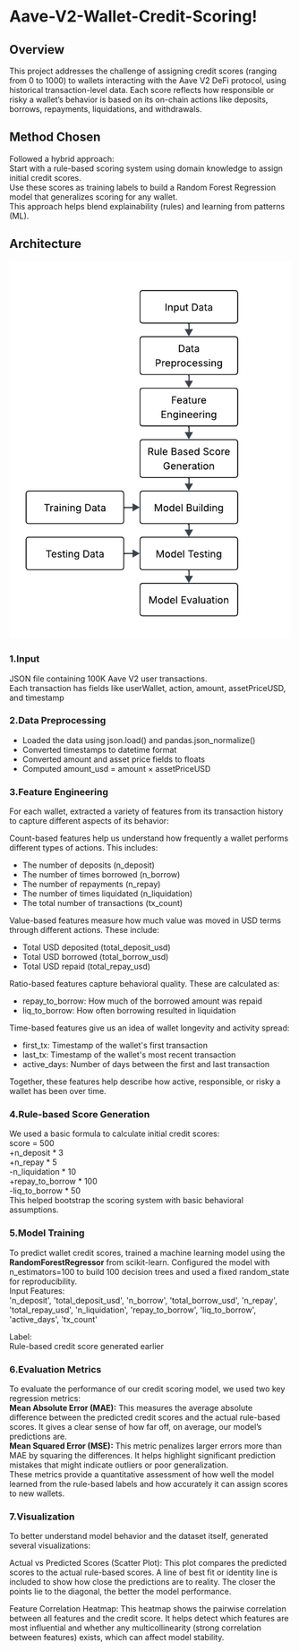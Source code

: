 # Aave-V2-Wallet-Credit-Scoring!

## Overview
This project addresses the challenge of assigning credit scores (ranging from 0 to 1000) to wallets interacting with the Aave V2 DeFi protocol, using historical transaction-level data.
Each score reflects how responsible or risky a wallet’s behavior is based on its on-chain actions like deposits, borrows, repayments, liquidations, and withdrawals.

## Method Chosen
Followed a hybrid approach:  
Start with a rule-based scoring system using domain knowledge to assign initial credit scores.  
Use these scores as training labels to build a Random Forest Regression model that generalizes scoring for any wallet.  
This approach helps blend explainability (rules) and learning from patterns (ML).  

## Architecture
![BlockDiagram](BlockDiagram.png)
### 1.Input
JSON file containing 100K Aave V2 user transactions.  
Each transaction has fields like userWallet, action, amount, assetPriceUSD, and timestamp  

### 2.Data Preprocessing
+ Loaded the data using json.load() and pandas.json_normalize()
+ Converted timestamps to datetime format
+ Converted amount and asset price fields to floats
+ Computed amount_usd = amount × assetPriceUSD

### 3.Feature Engineering
For each wallet, extracted a variety of features from its transaction history to capture different aspects of its behavior:

Count-based features help us understand how frequently a wallet performs different types of actions. This includes:
+ The number of deposits (n_deposit)
+ The number of times borrowed (n_borrow)
+ The number of repayments (n_repay)
+ The number of times liquidated (n_liquidation)
+ The total number of transactions (tx_count)

Value-based features measure how much value was moved in USD terms through different actions. These include:
+ Total USD deposited (total_deposit_usd)
+ Total USD borrowed (total_borrow_usd)
+ Total USD repaid (total_repay_usd)

Ratio-based features capture behavioral quality. These are calculated as:
+ repay_to_borrow: How much of the borrowed amount was repaid
+ liq_to_borrow: How often borrowing resulted in liquidation

Time-based features give us an idea of wallet longevity and activity spread:
+ first_tx: Timestamp of the wallet's first transaction
+ last_tx: Timestamp of the wallet's most recent transaction
+ active_days: Number of days between the first and last transaction

Together, these features help describe how active, responsible, or risky a wallet has been over time.

### 4.Rule-based Score Generation
We used a basic formula to calculate initial credit scores:  
score = 500  
+n_deposit * 3  
+n_repay * 5  
-n_liquidation * 10  
+repay_to_borrow * 100  
-liq_to_borrow * 50  
This helped bootstrap the scoring system with basic behavioral assumptions.

### 5.Model Training
To predict wallet credit scores, trained a machine learning model using the **RandomForestRegressor** from scikit-learn. Configured the model with n_estimators=100 to build 100 decision trees and used a fixed random_state for reproducibility.  
Input Features:  
'n_deposit', 'total_deposit_usd', 'n_borrow', 'total_borrow_usd', 'n_repay', 'total_repay_usd', 'n_liquidation', 'repay_to_borrow', 'liq_to_borrow', 'active_days', 'tx_count'

Label:  
Rule-based credit score generated earlier

### 6.Evaluation Metrics
To evaluate the performance of our credit scoring model, we used two key regression metrics:  
**Mean Absolute Error (MAE):** This measures the average absolute difference between the predicted credit scores and the actual rule-based scores. It gives a clear sense of how far off, on average, our model’s predictions are.  
**Mean Squared Error (MSE):** This metric penalizes larger errors more than MAE by squaring the differences. It helps highlight significant prediction mistakes that might indicate outliers or poor generalization.  
These metrics provide a quantitative assessment of how well the model learned from the rule-based labels and how accurately it can assign scores to new wallets.

### 7.Visualization
To better understand model behavior and the dataset itself, generated several visualizations:  

Actual vs Predicted Scores (Scatter Plot): This plot compares the predicted scores to the actual rule-based scores. A line of best fit or identity line is included to show how close the predictions are to reality. The closer the points lie to the diagonal, the better the model performance.  

Feature Correlation Heatmap: This heatmap shows the pairwise correlation between all features and the credit score. It helps detect which features are most influential and whether any multicollinearity (strong correlation between features) exists, which can affect model stability.
